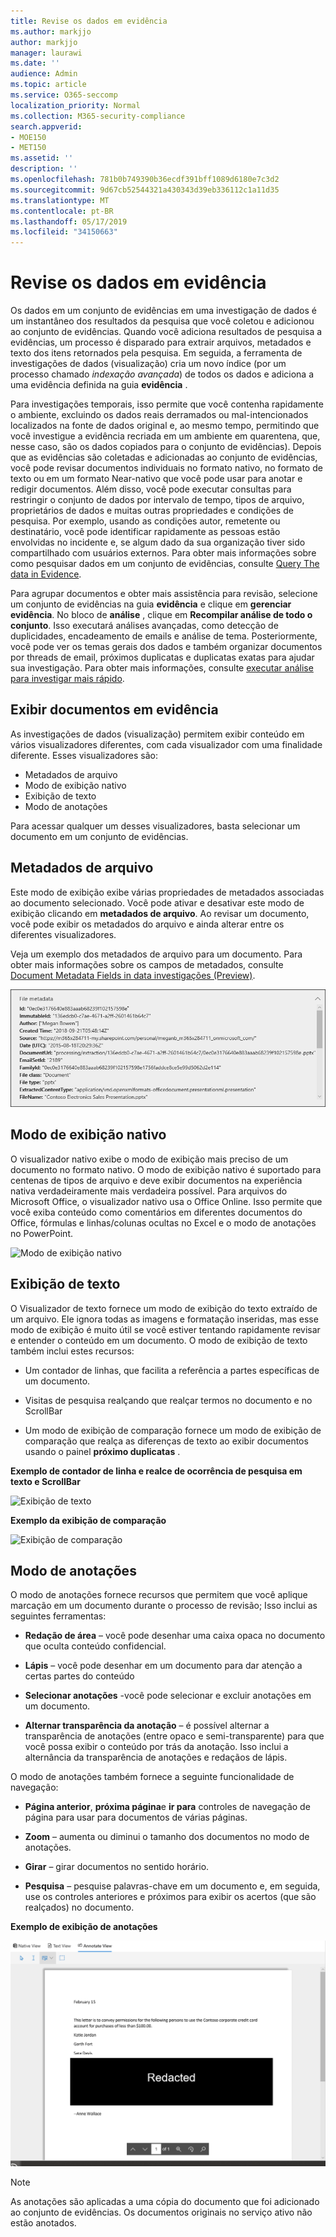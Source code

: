 ```yaml
---
title: Revise os dados em evidência
ms.author: markjjo
author: markjjo
manager: laurawi
ms.date: ''
audience: Admin
ms.topic: article
ms.service: O365-seccomp
localization_priority: Normal
ms.collection: M365-security-compliance
search.appverid:
- MOE150
- MET150
ms.assetid: ''
description: ''
ms.openlocfilehash: 781b0b749390b36ecdf391bff1089d6180e7c3d2
ms.sourcegitcommit: 9d67cb52544321a430343d39eb336112c1a11d35
ms.translationtype: MT
ms.contentlocale: pt-BR
ms.lasthandoff: 05/17/2019
ms.locfileid: "34150663"
---
```

# <a name="review-the-data-in-evidence"></a>Revise os dados em evidência

Os dados em um conjunto de evidências em uma investigação de dados é um instantâneo dos resultados da pesquisa que você coletou e adicionou ao conjunto de evidências. Quando você adiciona resultados de pesquisa a evidências, um processo é disparado para extrair arquivos, metadados e texto dos itens retornados pela pesquisa. Em seguida, a ferramenta de investigações de dados (visualização) cria um novo índice (por um processo chamado *indexação avançada*) de todos os dados e adiciona a uma evidência definida na guia **evidência** . 

Para investigações temporais, isso permite que você contenha rapidamente o ambiente, excluindo os dados reais derramados ou mal-intencionados localizados na fonte de dados original e, ao mesmo tempo, permitindo que você investigue a evidência recriada em um ambiente em quarentena, que, nesse caso, são os dados copiados para o conjunto de evidências). Depois que as evidências são coletadas e adicionadas ao conjunto de evidências, você pode revisar documentos individuais no formato nativo, no formato de texto ou em um formato Near-nativo que você pode usar para anotar e redigir documentos. Além disso, você pode executar consultas para restringir o conjunto de dados por intervalo de tempo, tipos de arquivo, proprietários de dados e muitas outras propriedades e condições de pesquisa. Por exemplo, usando as condições autor, remetente ou destinatário, você pode identificar rapidamente as pessoas estão envolvidas no incidente e, se algum dado da sua organização tiver sido compartilhado com usuários externos. Para obter mais informações sobre como pesquisar dados em um conjunto de evidências, consulte [Query The data in Evidence](evidence-query.md).

Para agrupar documentos e obter mais assistência para revisão, selecione um conjunto de evidências na guia **evidência** e clique em **gerenciar evidência**. No bloco de **análise** , clique em **Recompilar análise de todo o conjunto**. Isso executará análises avançadas, como detecção de duplicidades, encadeamento de emails e análise de tema. Posteriormente, você pode ver os temas gerais dos dados e também organizar documentos por threads de email, próximos duplicatas e duplicatas exatas para ajudar sua investigação. Para obter mais informações, consulte [executar análise para investigar mais rápido](run-analytics-to-investigate-faster.md).

## <a name="view-documents-in-evidence"></a>Exibir documentos em evidência

As investigações de dados (visualização) permitem exibir conteúdo em vários visualizadores diferentes, com cada visualizador com uma finalidade diferente. Esses visualizadores são:

- Metadados de arquivo
- Modo de exibição nativo
- Exibição de texto
- Modo de anotações

Para acessar qualquer um desses visualizadores, basta selecionar um documento em um conjunto de evidências.

## <a name="file-metadata"></a>Metadados de arquivo

Este modo de exibição exibe várias propriedades de metadados associadas ao documento selecionado. Você pode ativar e desativar este modo de exibição clicando em **metadados de arquivo**. Ao revisar um documento, você pode exibir os metadados do arquivo e ainda alterar entre os diferentes visualizadores.

Veja um exemplo dos metadados de arquivo para um documento. Para obter mais informações sobre os campos de metadados, consulte [Document Metadata Fields in data investigações (Preview)](document-metadata-fields.md).

![Painel metadados de arquivo](../media/Reviewimage2.png)

## <a name="native-view"></a>Modo de exibição nativo

O visualizador nativo exibe o modo de exibição mais preciso de um documento no formato nativo. O modo de exibição nativo é suportado para centenas de tipos de arquivo e deve exibir documentos na experiência nativa verdadeiramente mais verdadeira possível. Para arquivos do Microsoft Office, o visualizador nativo usa o Office Online. Isso permite que você exiba conteúdo como comentários em diferentes documentos do Office, fórmulas e linhas/colunas ocultas no Excel e o modo de anotações no PowerPoint.

![Modo de exibição nativo
](../media/Reviewimage3.png)

## <a name="text-view"></a>Exibição de texto

O Visualizador de texto fornece um modo de exibição do texto extraído de um arquivo. Ele ignora todas as imagens e formatação inseridas, mas esse modo de exibição é muito útil se você estiver tentando rapidamente revisar e entender o conteúdo em um documento. O modo de exibição de texto também inclui estes recursos:

  - Um contador de linhas, que facilita a referência a partes específicas de um documento.

  - Visitas de pesquisa realçando que realçar termos no documento e no ScrollBar

  - Um modo de exibição de comparação fornece um modo de exibição de comparação que realça as diferenças de texto ao exibir documentos usando o painel **próximo duplicatas** .

**Exemplo de contador de linha e realce de ocorrência de pesquisa em texto e ScrollBar**

![Exibição de texto
](../media/Reviewimage4.png)

**Exemplo da exibição de comparação**

![Exibição de comparação
](../media/Reviewimage5.png)

## <a name="annotate-view"></a>Modo de anotações

O modo de anotações fornece recursos que permitem que você aplique marcação em um documento durante o processo de revisão; Isso inclui as seguintes ferramentas:

  - **Redação de área** – você pode desenhar uma caixa opaca no documento que oculta conteúdo confidencial.

  - **Lápis** – você pode desenhar em um documento para dar atenção a certas partes do conteúdo

  - **Selecionar anotações** -você pode selecionar e excluir anotações em um documento.

  - **Alternar transparência da anotação** – é possível alternar a transparência de anotações (entre opaco e semi-transparente) para que você possa exibir o conteúdo por trás da anotação. Isso inclui a alternância da transparência de anotações e redaçãos de lápis.

O modo de anotações também fornece a seguinte funcionalidade de navegação:

  - **Página anterior**, **próxima página**e **ir para** controles de navegação de página para usar para documentos de várias páginas.

  - **Zoom** – aumenta ou diminui o tamanho dos documentos no modo de anotações.

  - **Girar** – girar documentos no sentido horário.

  - **Pesquisa** – pesquise palavras-chave em um documento e, em seguida, use os controles anteriores e próximos para exibir os acertos (que são realçados) no documento.

**Exemplo de exibição de anotações**

![Modo de anotações](../media/Reviewimage1.png)

> [!NOTE]
> As anotações são aplicadas a uma cópia do documento que foi adicionado ao conjunto de evidências. Os documentos originais no serviço ativo não estão anotados.
